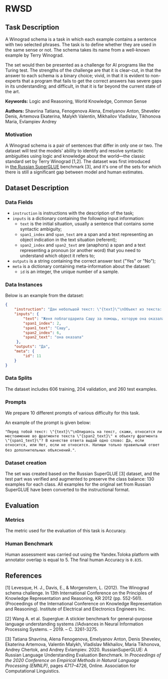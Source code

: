 # **RWSD**

## Task Description

A Winograd schema is a task in which each example contains a sentence with two selected phrases. The task is to define whether they are used in the same sense or not. The schema takes its name from a well-known example by Terry Winograd.

The set would then be presented as a challenge for AI programs like the Turing test. The strengths of the challenge are that it is clear-cut, in that the answer to each schema is a binary choice; vivid, in that it is evident to non-experts that a program that fails to get the correct answers has severe gaps in its understanding; and difficult, in that it is far beyond the current state of the art.

**Keywords:** Logic and Reasoning, World Knowledge, Common Sense

**Authors:** Shavrina Tatiana, Fenogenova Alena, Emelyanov Anton, Shevelev Denis, Artemova Ekaterina, Malykh Valentin, Mikhailov Vladislav, Tikhonova Maria,  Evlampiev Andrey

### Motivation

A Winograd schema is a pair of sentences that differ in only one or two. The dataset will test the models' ability to identify and resolve syntactic ambiguities using logic and knowledge about the world—the classic standard set by Terry Winograd [1,2]. The dataset was first introduced in [the Russian SuperGLUE](https://russiansuperglue.com/tasks/task_info/RWSD) benchmark [3], and it's one of the sets for which there is still a significant gap between model and human estimates.

## Dataset Description

### Data Fields

- `instruction` is instructions with the description of the task;
- `inputs` is a dictionary containing the following input information:
    - `text` is the initial situation, usually a sentence that contains some syntactic ambiguity;
    - `span1_index` and `span_text` are a span and a text representing an object indication in the text situation (referent);
    - `span2_index` and `span2_text` are (anaphors) a span and a text representing a pronoun (or another word) that you need to understand which object it refers to;
- `outputs` is a string containing the correct answer text ("Yes" or "No");
- `meta` is a dictionary containing meta-information about the dataset:
    - `id` is an integer, the unique number of a sample.

### Data Instances

Below is an example from the dataset:

```json
{
    "instruction": "Дан небольшой текст: \"{text}\"\nОбъект из текста: \"{span1_text}\"\nТекстовый фрагмент, который может относиться к двум или нескольким объектам в тексте, включая указанный: \"{span2_text}\"\nНужно ответить, относится ли фрагмент к названному объекту. Ответь Да, если относится, или Нет.",
    "inputs": {
        "text": "Женя поблагодарила Сашу за помощь, которую она оказала.",
        "span1_index": 2,
        "span1_text": "Сашу",
        "span2_index": 6,
        "span2_text": "она оказала"
     },
    "outputs": "Да",
    "meta": {
        "id": 11
    }
}
```

### Data Splits

The dataset includes 606 training, 204 validation, and 260 test examples.

### Prompts

We prepare 10 different prompts of various difficulty for this task.

An example of the prompt is given below:

`"Перед тобой текст: \"{text}\"\nОпираясь на текст, скажи, относится ли местоимение во фрагменте текста \"{span2_text}\" к объекту фрагмента \"{span1_text}\"? В качестве ответа выдай одно слово: Да, если относится, или Нет, если не относится. Напиши только правильный ответ без дополнительных объяснений."`.

### Dataset creation

The set was created based on the Russian SuperGLUE [3] dataset, and the test part was verified and augmented to preserve the class balance: 130 examples for each class. All examples for the original set from Russian SuperGLUE have been converted to the instructional format.

## Evaluation

### Metrics

The metric used for the evaluation of this task is Accuracy.

### Human Benchmark

Human assessment was carried out using the Yandex.Toloka platform with annotator overlap is equal to 5. The final human Accuracy is `0.835`.

## References

[1] Levesque, H. J., Davis, E., & Morgenstern, L. (2012). The Winograd schema challenge. In 13th International Conference on the Principles of Knowledge Representation and Reasoning, KR 2012 (pp. 552-561). (Proceedings of the International Conference on Knowledge Representation and Reasoning). Institute of Electrical and Electronics Engineers Inc.

[2] Wang A. et al. Superglue: A stickier benchmark for general-purpose language understanding systems //Advances in Neural Information Processing Systems. – 2019. – С. 3261-3275.

[3] Tatiana Shavrina, Alena Fenogenova, Emelyanov Anton, Denis Shevelev, Ekaterina Artemova, Valentin Malykh, Vladislav Mikhailov, Maria Tikhonova, Andrey Chertok, and Andrey Evlampiev. 2020. RussianSuperGLUE: A Russian Language Understanding Evaluation Benchmark. In *Proceedings of the 2020 Conference on Empirical Methods in Natural Language Processing (EMNLP)*, pages 4717–4726, Online. Association for Computational Linguistics.
